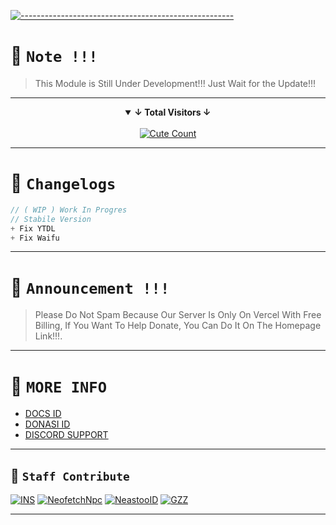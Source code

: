 [![-----------------------------------------------------](https://raw.githubusercontent.com/andreasbm/readme/master/assets/lines/colored.png)](#table-of-contents)

# 🛑 `Note !!!`
> This Module is Still Under Development!!! Just Wait for the Update!!!

---------

<details open align="center">
<summary><b>↓ Total Visitors ↓</b></summary>
<br>
<a href="https://www.instagram.com/fatih_frdaus"><img alt="Cute Count" src="https://count.getloli.com/get/@NeofetchNpc?theme=rule34"/></a>
</details>
</div>

---------

# 📍 `Changelogs`
```js
// ( WIP ) Work In Progres
// Stabile Version
+ Fix YTDL
+ Fix Waifu
```

---------

# 🛑 `Announcement !!!`
> Please Do Not Spam Because Our Server Is Only On Vercel With Free Billing, If You Want To Help Donate, You Can Do It On The Homepage Link!!!.

---------

# 📍 `MORE INFO`
- [DOCS ID](https://github.com/NeofetchNpc/NeastooAPI/wiki/Documentation)
- [DONASI ID](https://saweria.co/YUSUP909)
- [DISCORD SUPPORT](https://discord.gg/y4W3yd5GU5)

---------

## 🛑 `Staff Contribute`
[![INS](https://github.com/INsITdeveloper.png?size=100)](https://github.com/INsITdeveloper)
[![NeofetchNpc](https://github.com/NeofetchNpc.png?size=100)](https://github.com/NeofetchNpc)
[![NeastooID](https://github.com/NeeasTooID.png?size=100)](https://github.com/NeeasTooID)
[![GZZ](https://github.com/glospotnew.png?size=100)](https://github.com/glospotnew)

---------
